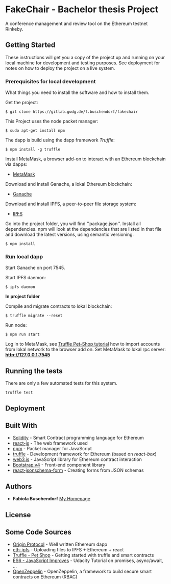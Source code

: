 # FakeChair - Bachelor thesis Project

A conference management and review tool on the Ethereum testnet Rinkeby. 

## Getting Started

These instructions will get you a copy of the project up and running on your local machine for development and testing purposes. See deployment for notes on how to deploy the project on a live system.

### Prerequisites for local development

What things you need to install the software and how to install them.

Get the project:

```
$ git clone https://gitlab.gwdg.de/f.buschendorf/fakechair 
```

This Project uses the node packet manager:

```
$ sudo apt-get install npm 
```
The dapp is build using the dapp framework *Truffle*:

```
$ npm install -g truffle 
```

Install MetaMask, a browser add-on to interact with an Ethereum blockchain via dapps:

* [MetaMask](https://metamask.io/)


Download and install Ganache, a lokal Ethereum blockchain:

* [Ganache](http://truffleframework.com/ganache/)

Download and install IPFS, a peer-to-peer file storage system:

* [IPFS](https://ipfs.io/docs/getting-started/)

Go into the project folder, you will find ''package.json''. Install all dependencies. npm will look at the dependencies that are listed in that file and download the latest versions, using semantic versioning.

```
$ npm install
```

### Run local dapp

Start Ganache on port 7545.

Start IPFS daemon:

```
$ ipfs daemon 
```

**In project folder**

Compile and migrate contracts to lokal blockchain:

```
$ truffle migrate --reset 
```

Run node:

```
$ npm run start 
```

Log in to MetaMask, see [Truffle Pet-Shop tutorial](http://truffleframework.com/tutorials/pet-shop) how to import accounts from lokal network to the browser add on. Set MetaMask to lokal rpc server: **http://127.0.0.1:7545**



## Running the tests

There are only a few automated tests for this system.

```
truffle test
```


## Deployment



## Built With

* [Solidity](http://solidity.readthedocs.io/en/v0.4.24/) - Smart Contract programming language for Ethereum
* [react-js](https://reactjs.org/docs/hello-world.html) - The web framework used
* [npm](https://www.npmjs.com/) - Packet manager for JavaScript
* [truffle](http://truffleframework.com/) - Development framework for Ethereum (based on *react-box*)
* [web3.js](https://web3js.readthedocs.io/en/1.0/getting-started.html) - JavaScript library for Ethereum contract interaction
* [Bootstrap v4](https://getbootstrap.com/) - Front-end component library
* [react-jsonschema-form](https://github.com/mozilla-services/react-jsonschema-form) - Creating forms from JSON schemas


## Authors

* **Fabiola Buschendorf** [My Homepage](http://fabiolabuschendorf.com)


## License


## Some Code Sources

* [Origin Protocol](https://github.com/OriginProtocol/origin-js) - Well written Ethereum dapp
* [eth-ipfs](https://github.com/mcchan1/eth-ipfs) - Uploading files to IPFS + Ethereum + react
* [Truffle - Pet Shop](http://truffleframework.com/tutorials/pet-shop) - Getting started with truffle and smart contracts
* [ES6 - JavaScript Improves](https://de.udacity.com/course/es6-javascript-improved--ud356) - Udacity Tutorial on promises, async/await, ...
* [OpenZeppelin](https://github.com/OpenZeppelin/openzeppelin-solidity) - OpenZeppelin, a framework to build secure smart contracts on Ethereum (RBAC)

